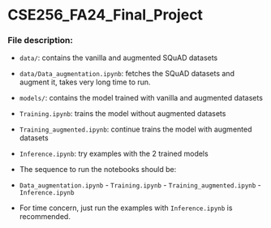 # CSE256_FA24_Final_Project
### File description:
*   `data/`: contains the vanilla and augmented SQuAD datasets
*   `data/Data_augmentation.ipynb`: fetches the SQuAD datasets and augment it, takes very long time to run.
*   `models/`: contains the model trained with vanilla and augmented datasets
*   `Training.ipynb`: trains the model without augmented datasets
*   `Training_augmented.ipynb`: continue trains the model with augmented datasets
*   `Inference.ipynb`: try examples with the 2 trained models

*   The sequence to run the notebooks should be: 
*   `Data_augmentation.ipynb` - `Training.ipynb` - `Training_augmented.ipynb` - `Inference.ipynb`

*   For time concern, just run the examples with `Inference.ipynb` is recommended.
